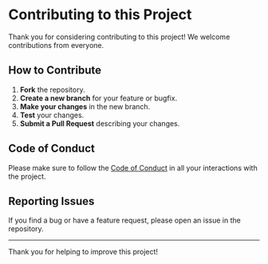 # Contributing to this Project

Thank you for considering contributing to this project! We welcome contributions from everyone.

## How to Contribute

1. **Fork** the repository.
2. **Create a new branch** for your feature or bugfix.
3. **Make your changes** in the new branch.
4. **Test** your changes.
5. **Submit a Pull Request** describing your changes.

## Code of Conduct

Please make sure to follow the [Code of Conduct](CODE_OF_CONDUCT.md) in all your interactions with the project.

## Reporting Issues

If you find a bug or have a feature request, please open an issue in the repository.

---

Thank you for helping to improve this project!

